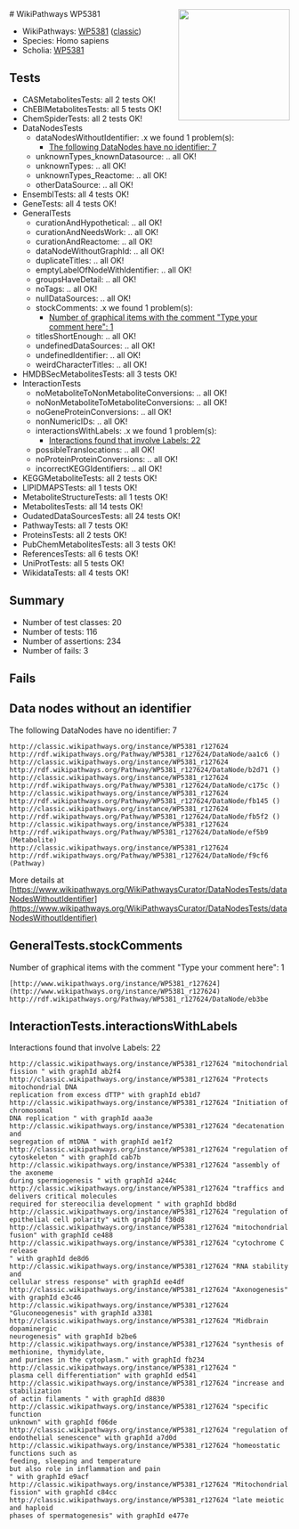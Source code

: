 <img style="float: right; width: 200px" src="https://upload.wikimedia.org/wikipedia/commons/thumb/8/83/Wplogo_with_text_500.png/640px-Wplogo_with_text_500.png" />
# WikiPathways WP5381

* WikiPathways: [WP5381](https://wikipathways.org/pathways/WP5381) ([classic](https://classic.wikipathways.org/instance/WP5381))
* Species: Homo sapiens
* Scholia: [WP5381](https://scholia.toolforge.org/wikipathways/WP5381)
## Tests
* CASMetabolitesTests: all 2 tests OK!
* ChEBIMetabolitesTests: all 5 tests OK!
* ChemSpiderTests: all 2 tests OK!
* DataNodesTests
    * dataNodesWithoutIdentifier: .x we found 1 problem(s):
        * [The following DataNodes have no identifier: 7](#d2d32fa6)
    * unknownTypes_knownDatasource: .. all OK!
    * unknownTypes: .. all OK!
    * unknownTypes_Reactome: .. all OK!
    * otherDataSource: .. all OK!
* EnsemblTests: all 4 tests OK!
* GeneTests: all 4 tests OK!
* GeneralTests
    * curationAndHypothetical: .. all OK!
    * curationAndNeedsWork: .. all OK!
    * curationAndReactome: .. all OK!
    * dataNodeWithoutGraphId: .. all OK!
    * duplicateTitles: .. all OK!
    * emptyLabelOfNodeWithIdentifier: .. all OK!
    * groupsHaveDetail: .. all OK!
    * noTags: .. all OK!
    * nullDataSources: .. all OK!
    * stockComments: .x we found 1 problem(s):
        * [Number of graphical items with the comment "Type your comment here": 1](#6f4bfb29)
    * titlesShortEnough: .. all OK!
    * undefinedDataSources: .. all OK!
    * undefinedIdentifier: .. all OK!
    * weirdCharacterTitles: .. all OK!
* HMDBSecMetabolitesTests: all 3 tests OK!
* InteractionTests
    * noMetaboliteToNonMetaboliteConversions: .. all OK!
    * noNonMetaboliteToMetaboliteConversions: .. all OK!
    * noGeneProteinConversions: .. all OK!
    * nonNumericIDs: .. all OK!
    * interactionsWithLabels: .x we found 1 problem(s):
        * [Interactions found that involve Labels: 22](#fe97a8d9)
    * possibleTranslocations: .. all OK!
    * noProteinProteinConversions: .. all OK!
    * incorrectKEGGIdentifiers: .. all OK!
* KEGGMetaboliteTests: all 2 tests OK!
* LIPIDMAPSTests: all 1 tests OK!
* MetaboliteStructureTests: all 1 tests OK!
* MetabolitesTests: all 14 tests OK!
* OudatedDataSourcesTests: all 24 tests OK!
* PathwayTests: all 7 tests OK!
* ProteinsTests: all 2 tests OK!
* PubChemMetabolitesTests: all 3 tests OK!
* ReferencesTests: all 6 tests OK!
* UniProtTests: all 5 tests OK!
* WikidataTests: all 4 tests OK!


## Summary

* Number of test classes: 20
* Number of tests: 116
* Number of assertions: 234
* Number of fails: 3

## Fails

<a name="d2d32fa6" />

## Data nodes without an identifier

The following DataNodes have no identifier: 7
```
http://classic.wikipathways.org/instance/WP5381_r127624 http://rdf.wikipathways.org/Pathway/WP5381_r127624/DataNode/aa1c6 ()
http://classic.wikipathways.org/instance/WP5381_r127624 http://rdf.wikipathways.org/Pathway/WP5381_r127624/DataNode/b2d71 ()
http://classic.wikipathways.org/instance/WP5381_r127624 http://rdf.wikipathways.org/Pathway/WP5381_r127624/DataNode/c175c ()
http://classic.wikipathways.org/instance/WP5381_r127624 http://rdf.wikipathways.org/Pathway/WP5381_r127624/DataNode/fb145 ()
http://classic.wikipathways.org/instance/WP5381_r127624 http://rdf.wikipathways.org/Pathway/WP5381_r127624/DataNode/fb5f2 ()
http://classic.wikipathways.org/instance/WP5381_r127624 http://rdf.wikipathways.org/Pathway/WP5381_r127624/DataNode/ef5b9 (Metabolite)
http://classic.wikipathways.org/instance/WP5381_r127624 http://rdf.wikipathways.org/Pathway/WP5381_r127624/DataNode/f9cf6 (Pathway)
```

More details at [https://www.wikipathways.org/WikiPathwaysCurator/DataNodesTests/dataNodesWithoutIdentifier](https://www.wikipathways.org/WikiPathwaysCurator/DataNodesTests/dataNodesWithoutIdentifier)

<a name="6f4bfb29" />

## GeneralTests.stockComments

Number of graphical items with the comment "Type your comment here": 1
```
[http://www.wikipathways.org/instance/WP5381_r127624](http://www.wikipathways.org/instance/WP5381_r127624) http://rdf.wikipathways.org/Pathway/WP5381_r127624/DataNode/eb3be
```

<a name="fe97a8d9" />

## InteractionTests.interactionsWithLabels

Interactions found that involve Labels: 22
```
http://classic.wikipathways.org/instance/WP5381_r127624 "mitochondrial 
fission " with graphId ab2f4
http://classic.wikipathways.org/instance/WP5381_r127624 "Protects mitochondrial DNA 
replication from excess dTTP" with graphId eb1d7
http://classic.wikipathways.org/instance/WP5381_r127624 "Initiation of chromosomal
DNA replication " with graphId aaa3e
http://classic.wikipathways.org/instance/WP5381_r127624 "decatenation and 
segregation of mtDNA " with graphId ae1f2
http://classic.wikipathways.org/instance/WP5381_r127624 "regulation of 
cytoskeleton " with graphId cab7b
http://classic.wikipathways.org/instance/WP5381_r127624 "assembly of the axoneme 
during spermiogenesis " with graphId a244c
http://classic.wikipathways.org/instance/WP5381_r127624 "traffics and delivers critical molecules 
required for stereocilia development " with graphId bbd8d
http://classic.wikipathways.org/instance/WP5381_r127624 "regulation of 
epithelial cell polarity" with graphId f30d8
http://classic.wikipathways.org/instance/WP5381_r127624 "mitochondrial fusion" with graphId ce488
http://classic.wikipathways.org/instance/WP5381_r127624 "cytochrome C 
release
" with graphId de8d6
http://classic.wikipathways.org/instance/WP5381_r127624 "RNA stability and 
cellular stress response" with graphId ee4df
http://classic.wikipathways.org/instance/WP5381_r127624 "Axonogenesis" with graphId e3c46
http://classic.wikipathways.org/instance/WP5381_r127624 "Gluconeogenesis" with graphId a3381
http://classic.wikipathways.org/instance/WP5381_r127624 "Midbrain dopaminergic 
neurogenesis" with graphId b2be6
http://classic.wikipathways.org/instance/WP5381_r127624 "synthesis of methionine, thymidylate, 
and purines in the cytoplasm." with graphId fb234
http://classic.wikipathways.org/instance/WP5381_r127624 "
plasma cell differentiation" with graphId ed541
http://classic.wikipathways.org/instance/WP5381_r127624 "increase and stabilization 
of actin filaments " with graphId d8830
http://classic.wikipathways.org/instance/WP5381_r127624 "specific function
unknown" with graphId f06de
http://classic.wikipathways.org/instance/WP5381_r127624 "regulation of 
endothelial senescence" with graphId a7d0d
http://classic.wikipathways.org/instance/WP5381_r127624 "homeostatic functions such as 
feeding, sleeping and temperature
but also role in inflammation and pain 
" with graphId e9acf
http://classic.wikipathways.org/instance/WP5381_r127624 "Mitochondrial fission" with graphId c84cc
http://classic.wikipathways.org/instance/WP5381_r127624 "late meiotic and haploid 
phases of spermatogenesis" with graphId e477e
```

